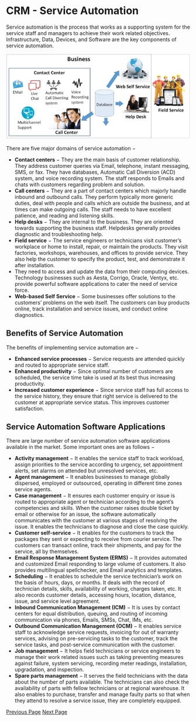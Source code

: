 # CRM - Service Automation
Service automation is the process that works as a supporting system for the service staff and managers to achieve their work related objectives. Infrastructure, Data, Devices, and Software are the key components of service automation.

![Service Automation](../customer_relationship_management/images/service_automation.jpg)

There are five major domains of service automation −

   * **Contact centers** − They are the main basis of customer relationship. They address customer queries via Email, telephone, instant messaging, SMS, or fax. They have databases, Automatic Call Diversion (ACD) system, and voice recording system. The staff responds to Emails and chats with customers regarding problem and solution.
   * **Call centers** − They are a part of contact centers which majorly handle inbound and outbound calls. They perform typically more generic duties, deal with people and calls which are outside the business, and at times can make outgoing calls. The staff needs to have excellent patience, and reading and listening skills.
   * **Help desks** − They are internal to the business. They are oriented towards supporting the business staff. Helpdesks generally provides diagnostic and troubleshooting help.
   * **Field service** − The service engineers or technicians visit customer’s workplace or home to install, repair, or maintain the products. They visit factories, workshops, warehouses, and offices to provide service. They also help the customer to specify the product, test, and demonstrate it after installation.
   * They need to access and update the data from their computing devices. Technology businesses such as Aesta, Corrigo, Oracle, Ventyx, etc. provide powerful software applications to cater the need of service force.
   * **Web-based Self Service** − Some businesses offer solutions to the customers’ problems on the web itself. The customers can buy products online, track installation and service issues, and conduct online diagnostics.

## Benefits of Service Automation
The benefits of implementing service automation are −

   * **Enhanced service processes** − Service requests are attended quickly and routed to appropriate service staff.
   * **Enhanced productivity** − Since optimal number of customers are scheduled, the service time take is used at its best thus increasing productivity.
   * **Increased customer experience** − Since service staff has full access to the service history, they ensure that right service is delivered to the customer at appropriate service status. This improves customer satisfaction.

## Service Automation Software Applications
There are large number of service automation software applications available in the market. Some important ones are as follows −

   * **Activity management** − It enables the service staff to track workload, assign priorities to the service according to urgency, set appointment alerts, set alarms on attended but unresolved services, etc.
   * **Agent management** − It enables businesses to manage globally dispersed, employed or outsourced, operating in different time zones service agents.
   * **Case management** − It ensures each customer enquiry or issue is routed to appropriate agent or technician according to the agent’s competencies and skills. When the customer raises double ticket by email or otherwise for an issue, the software automatically communicates with the customer at various stages of resolving the issue. It enables the technicians to diagnose and close the case quickly.
   * **Customer self-service** − It enables for the customers to track the packages they sent or expecting to receive from courier service. The customers can transact online, track their shipments, and pay for the service, all by themselves.
   * **Email Response Management System (ERMS)** − It provides automated and customized Email responding to large volume of customers. It also provides multilingual spellchecker, and Email analytics and templates.
   * **Scheduling** − It enables to schedule the service technician’s work on the basis of hours, days, or months. It deals with the record of technician details, skills, availability of working, charges taken, etc. It also records customer details, accessing hours, location, distance, issue, and service level agreement.
   * **Inbound Communication Management (ICM)** − It is uses by contact centers for equal distribution, queuing, and routing of incoming communication via phones, Emails, SMSs, Chat, IMs, etc.
   * **Outbound Communication Management (OCM)** − It enables service staff to acknowledge service requests, invoicing for out of warranty services, advising on pre-servicing tasks to the customer, track the service tasks, and post-service communication with the customer.
   * **Job management** − It helps field technicians or service engineers to manage their work related issues such as taking preventing measures against failure, system servicing, recording meter readings, installation, upgradation, and inspection.
   * **Spare parts management** − It serves the field technicians with the data about the number of parts available. The technicians can also check the availability of parts with fellow technicians or at regional warehouse. It also enables to purchase, transfer and manage faulty parts so that when they attend to resolve a service issue, they are completely equipped.


[Previous Page](../customer_relationship_management/crm_marketing_automation.md) [Next Page](../customer_relationship_management/crm_emerging_trends.md) 
